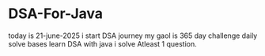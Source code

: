 # DSA-For-Java
today is 21-june-2025 i start DSA journey my gaol is 365 day challenge daily solve bases learn DSA with java i solve Atleast 1 question.
